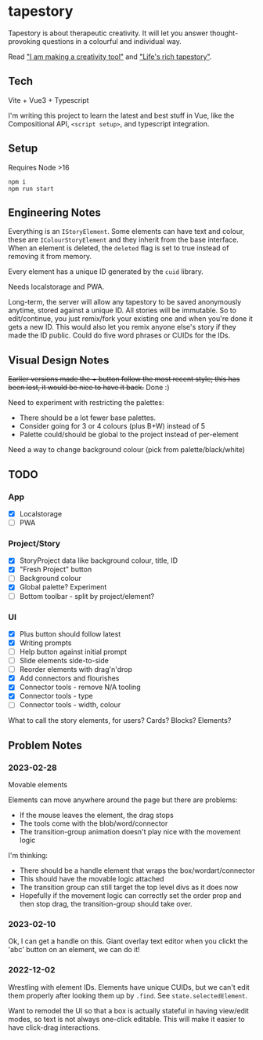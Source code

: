 # tapestory

Tapestory is about therapeutic creativity. It will let you answer thought-provoking questions in a colourful and individual way.

Read ["I am making a creativity tool"](https://stegriff.co.uk/upblog/i-am-making-a-creativity-tool/) and ["Life's rich tapestory"](https://stegriff.co.uk/upblog/lifes-rich-tapestory/).

## Tech

Vite + Vue3 + Typescript

I'm writing this project to learn the latest and best stuff in Vue, like the Compositional API, `<script setup>`, and typescript integration.

## Setup

Requires Node >16

```
npm i
npm run start
```

## Engineering Notes

Everything is an `IStoryElement`. Some elements can have text and colour, these are `IColourStoryElement` and they inherit from the base interface. When an element is deleted, the `deleted` flag is set to true instead of removing it from memory.

Every element has a unique ID generated by the `cuid` library.

Needs localstorage and PWA.

Long-term, the server will allow any tapestory to be saved anonymously anytime, stored against a unique ID. All stories will be immutable. So to edit/continue, you just remix/fork your existing one and when you're done it gets a new ID. This would also let you remix anyone else's story if they made the ID public. Could do five word phrases or CUIDs for the IDs.

## Visual Design Notes

~~Earlier versions made the + button follow the most recent style; this has been lost, it would be nice to have it back.~~ Done :)

Need to experiment with restricting the palettes:

- There should be a lot fewer base palettes.
- Consider going for 3 or 4 colours (plus B+W) instead of 5
- Palette could/should be global to the project instead of per-element

Need a way to change background colour (pick from palette/black/white)

## TODO

### App

- [x] Localstorage
- [ ] PWA

### Project/Story

- [x] StoryProject data like background colour, title, ID
- [x] "Fresh Project" button
- [ ] Background colour
- [x] Global palette? Experiment
- [ ] Bottom toolbar - split by project/element?

### UI

- [x] Plus button should follow latest
- [x] Writing prompts
- [ ] Help button against initial prompt
- [ ] Slide elements side-to-side
- [ ] Reorder elements with drag'n'drop
- [x] Add connectors and flourishes
- [x] Connector tools - remove N/A tooling
- [x] Connector tools - type
- [ ] Connector tools - width, colour

What to call the story elements, for users? Cards? Blocks? Elements?

## Problem Notes

### 2023-02-28

Movable elements

Elements can move anywhere around the page but there are problems:

- If the mouse leaves the element, the drag stops
- The tools come with the blob/word/connector
- The transition-group animation doesn't play nice with the movement logic

I'm thinking:

- There should be a handle element that wraps the box/wordart/connector
- This should have the movable logic attached
- The transition group can still target the top level divs as it does now
- Hopefully if the movement logic can correctly set the order prop and then stop drag, the transition-group should take over.

### 2023-02-10

Ok, I can get a handle on this. Giant overlay text editor when you clickt the 'abc' button on an element, we can do it!

### 2022-12-02

Wrestling with element IDs. Elements have unique CUIDs, but we can't edit them properly after looking them up by `.find`. See `state.selectedElement`.

Want to remodel the UI so that a box is actually stateful in having view/edit modes, so text is not always one-click editable. This will make it easier to have click-drag interactions.
